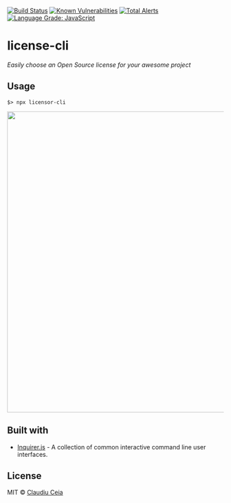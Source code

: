 [![Build Status](https://api.travis-ci.com/ClaudiuCeia/license-cli.svg?branch=master)](https://travis-ci.org/ClaudiuCeia/licensor-cli) [![Known Vulnerabilities](https://snyk.io/test/github/ClaudiuCeia/feature-bouncer/badge.svg)](https://snyk.io/test/github/ClaudiuCeia/feature-bouncer) [![Total Alerts](https://img.shields.io/lgtm/alerts/g/ClaudiuCeia/licensor-cli.svg?logo=lgtm&logoWidth=18)](https://lgtm.com/projects/g/ClaudiuCeia/licensor-cli/alerts/) [![Language Grade: JavaScript](https://img.shields.io/lgtm/grade/javascript/g/ClaudiuCeia/licensor-cli.svg?logo=lgtm&logoWidth=18)](https://lgtm.com/projects/g/ClaudiuCeia/licensor-cli/context:javascript)

# license-cli  

_Easily choose an Open Source license for your awesome project_

## Usage

```
$> npx licensor-cli
```

<img src="https://github.com/ClaudiuCeia/licensor-cli/blob/master/screenshot.gif" width="700">

## Built with

- [Inquirer.js](https://github.com/SBoudrias/Inquirer.js/) - A collection of common interactive command line user interfaces.

## License

MIT © [Claudiu Ceia](https://github.com/ClaudiuCeia)
